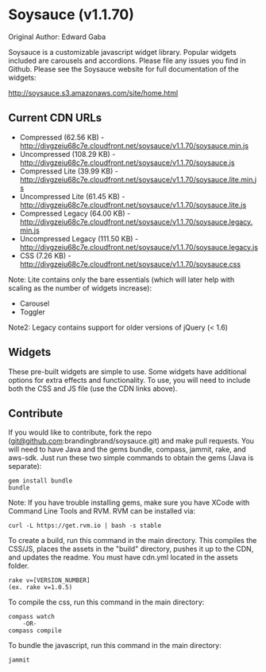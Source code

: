 # Soysauce (v1.1.70)
Original Author: Edward Gaba

Soysauce is a customizable javascript widget library. Popular widgets included are carousels and accordions. Please file any issues you find in Github. Please see the Soysauce website for full documentation of the widgets:

http://soysauce.s3.amazonaws.com/site/home.html

## Current CDN URLs
* Compressed (62.56 KB) - http://divgzeiu68c7e.cloudfront.net/soysauce/v1.1.70/soysauce.min.js
* Uncompressed (108.29 KB) - http://divgzeiu68c7e.cloudfront.net/soysauce/v1.1.70/soysauce.js
* Compressed Lite (39.99 KB) - http://divgzeiu68c7e.cloudfront.net/soysauce/v1.1.70/soysauce.lite.min.js
* Uncompressed Lite (61.45 KB) - http://divgzeiu68c7e.cloudfront.net/soysauce/v1.1.70/soysauce.lite.js
* Compressed Legacy (64.00 KB) - http://divgzeiu68c7e.cloudfront.net/soysauce/v1.1.70/soysauce.legacy.min.js
* Uncompressed Legacy (111.50 KB) - http://divgzeiu68c7e.cloudfront.net/soysauce/v1.1.70/soysauce.legacy.js
* CSS (7.26 KB) - http://divgzeiu68c7e.cloudfront.net/soysauce/v1.1.70/soysauce.css

Note: Lite contains only the bare essentials (which will later help with scaling as the number of widgets increase):
* Carousel
* Toggler

Note2: Legacy contains support for older versions of jQuery (< 1.6)

## Widgets
These pre-built widgets are simple to use. Some widgets have additional options for extra effects and functionality. To use, you will need to include both the CSS and JS file (use the CDN links above).

## Contribute
If you would like to contribute, fork the repo (git@github.com:brandingbrand/soysauce.git) and make pull requests. You will need to have Java and the gems bundle, compass, jammit, rake, and aws-sdk. Just run these two simple commands to obtain the gems (Java is separate):

	gem install bundle
	bundle

Note: If you have trouble installing gems, make sure you have XCode with Command Line Tools and RVM. RVM can be installed via:

	curl -L https://get.rvm.io | bash -s stable

To create a build, run this command in the main directory. This compiles the CSS/JS, places the assets in the "build" directory, pushes it up to the CDN, and updates the readme. You must have cdn.yml located in the assets folder.

	rake v=[VERSION_NUMBER]
	(ex. rake v=1.0.5)

To compile the css, run this command in the main directory:

	compass watch
		-OR-
	compass compile

To bundle the javascript, run this command in the main directory:

	jammit
